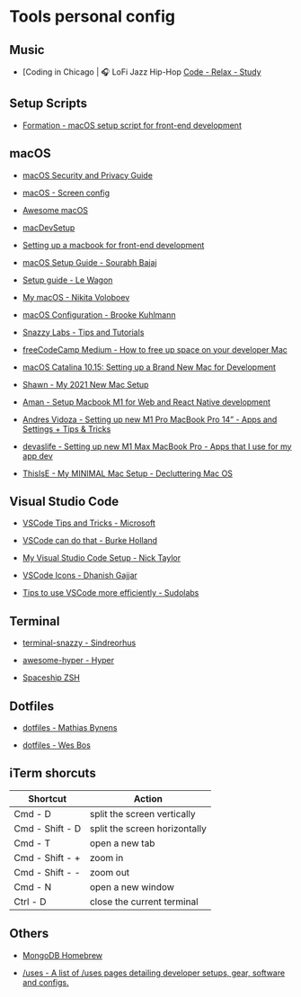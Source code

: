 # Tools personal config

## Music

- [Coding in Chicago | 🎧 LoFi Jazz Hip-Hop [Code - Relax - Study](https://www.youtube.com/watch?v=esX7SFtEjHg)

## Setup Scripts

- [Formation - macOS setup script for front-end development](https://github.com/minamarkham/formation)

## macOS

- [macOS Security and Privacy Guide](https://github.com/drduh/macOS-Security-and-Privacy-Guide)

- [macOS - Screen config](https://tonsky.me/blog/monitors/)

- [Awesome macOS](https://github.com/iCHAIT/awesome-macOS#readme)

- [macDevSetup](https://github.com/nicolashery/mac-dev-setup)

- [Setting up a macbook for front-end development](https://www.bhnywl.com/blog/setting-up-a-macbook-for-front-end-development)

- [macOS Setup Guide - Sourabh Bajaj](https://github.com/sb2nov/mac-setup)

- [Setup guide - Le Wagon](https://github.com/lewagon/setup/blob/master/macOS.md)

- [My macOS - Nikita Voloboev](https://github.com/nikitavoloboev/my-mac-os)

- [macOS Configuration - Brooke Kuhlmann](https://github.com/bkuhlmann/mac_os-config)

- [Snazzy Labs - Tips and Tutorials](https://www.youtube.com/playlist?list=PLRG_ZSZ22bFLQ2CRNTTKgqxu3m0lGwnzp)

- [freeCodeCamp Medium - How to free up space on your developer Mac](https://medium.freecodecamp.org/how-to-free-up-space-on-your-developer-mac-f542f66ddfb)

- [macOS Catalina 10.15: Setting up a Brand New Mac for Development](https://www.taniarascia.com/setting-up-a-brand-new-mac-for-development/)

- [Shawn - My 2021 New Mac Setup](https://www.swyx.io/new-mac-setup-2021/)

* [Aman - Setup Macbook M1 for Web and React Native development](https://amanhimself.dev/blog/setup-macbook-m1/)

* [Andres Vidoza - Setting up new M1 Pro MacBook Pro 14” - Apps and Settings + Tips & Tricks](https://www.youtube.com/watch?v=hafaO6hU96E)

- [devaslife - Setting up new M1 Max MacBook Pro - Apps that I use for my app dev](https://www.youtube.com/watch?v=RNqDkF17ogY)

- [ThisIsE - My MINIMAL Mac Setup - Decluttering Mac OS](https://www.youtube.com/watch?v=SAoLV6plU04)

## Visual Studio Code

- [VSCode Tips and Tricks - Microsoft](https://github.com/Microsoft/vscode-tips-and-tricks)

- [VSCode can do that - Burke Holland](http://vscodecandothat.com)

- [My Visual Studio Code Setup - Nick Taylor](https://www.iamdeveloper.com/my-visual-studio-code-setup)

- [VSCode Icons - Dhanish Gajjar](https://github.com/dhanishgajjar/vscode-icons)

- [Tips to use VSCode more efficiently - Sudolabs](https://sudolabs.io/blog/tips-to-use-VSCode-more-efficiently/)

## Terminal

- [terminal-snazzy - Sindreorhus](https://github.com/sindresorhus/terminal-snazzy)

- [awesome-hyper - Hyper](https://github.com/bnb/awesome-hyper)

- [Spaceship ZSH](https://github.com/denysdovhan/spaceship-prompt)

## Dotfiles

- [dotfiles - Mathias Bynens](https://github.com/mathiasbynens/dotfiles)

- [dotfiles - Wes Bos](https://github.com/wesbos/dotfiles)

## iTerm shorcuts

| Shortcut        | Action                        |
| --------------- | ----------------------------- |
| Cmd - D         | split the screen vertically   |
| Cmd - Shift - D | split the screen horizontally |
| Cmd - T         | open a new tab                |
| Cmd - Shift - + | zoom in                       |
| Cmd - Shift - - | zoom out                      |
| Cmd - N         | open a new window             |
| Ctrl - D        | close the current terminal    |

## Others

- [MongoDB Homebrew](https://gist.github.com/nrollr/9f523ae17ecdbb50311980503409aeb3)

- [/uses - A list of /uses pages detailing developer setups, gear, software and configs.](https://uses.tech/)
